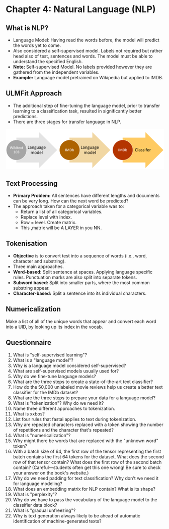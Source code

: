 # Chapter 4: Natural Language (NLP)

## What is NLP?
- Language Model: Having read the words before, the model will predict the words yet to come. 
- Also considered a self-supervised model. Labels not required but rather head also of test, sentences and words. The model must be able to understand the specified English.
- **Note:** Self-supervised Model. No labels provided however they are gathered from the independent variables. 
- **Example:** Language model pretrained on Wikipedia but applied to IMDB. 

## ULMFit Approach
- The additional step of fine-tuning the language model, prior to transfer learning to a classification task, resulted in significantly better predictions.
- There are three stages for transfer language in NLP. 

![](/images/uml-fit.png "fast.ai's logo")

## Text Processing 
- **Primary Problem:** All sentences have different lengths and documents can be very long. How can the next word be predicted? 
- The approach taken for a categorical variable was to: 
  - Return a list of all categorical variables. 
  - Replace level with index. 
  - Row = level. Create matrix. 
  - This ,matrix will be A LAYER in you NN. 
 
## Tokenisation 
 - **Objective** is to convert test into a sequence of words (i.e., word, character and substring).
 - Three main approaches. 
  - **Word-based:** Split sentence at spaces. Applying language specific rules. Punctuation marks are also split into separate tokens.
  - **Subword based:** Split into smaller parts, where the most common substring appear. 
  - **Character-based:** Split a sentence into its individual characters.

## Numericalization
Make a list of all of the unique words that appear and convert each word into a UID, by looking up its index in the vocab.
 
## Questionnaire
1. What is "self-supervised learning"?
1. What is a "language model"?
1. Why is a language model considered self-supervised?
1. What are self-supervised models usually used for?
1. Why do we fine-tune language models?
1. What are the three steps to create a state-of-the-art text classifier?
1. How do the 50,000 unlabeled movie reviews help us create a better text classifier for the IMDb dataset?
1. What are the three steps to prepare your data for a language model?
1. What is "tokenization"? Why do we need it?
1. Name three different approaches to tokenization.
1. What is xxbos?
1. List four rules that fastai applies to text during tokenization.
1. Why are repeated characters replaced with a token showing the number of repetitions and the character that's repeated?
1. What is "numericalization"?
1. Why might there be words that are replaced with the "unknown word" token?
1. With a batch size of 64, the first row of the tensor representing the first batch contains the first 64 tokens for the dataset. What does the second row of that tensor contain? What does the first row of the second batch contain? (Careful—students often get this one wrong! Be sure to check your answer on the book's website.)
1. Why do we need padding for text classification? Why don't we need it for language modeling?
1. What does an embedding matrix for NLP contain? What is its shape?
1. What is "perplexity"?
1. Why do we have to pass the vocabulary of the language model to the classifier data block?
1. What is "gradual unfreezing"?
1. Why is text generation always likely to be ahead of automatic identification of machine-generated texts?

